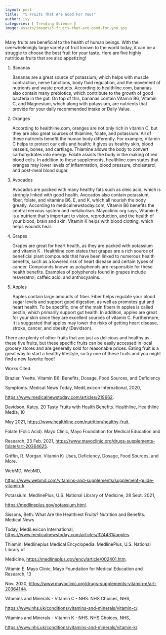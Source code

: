 ```yaml
---
layout: post
title:  "5 Fruits That Are Good For You!"
author: ivy
categories: [ Trending Science ]
image: assets/images/5-fruits-that-are-good-for-you.jpg
---
```


Many fruits are beneficial to the health of human beings. With the overwhelmingly large variety of fruit known to the world today, it can be a struggle to choose the best fruit for your taste. Here are five highly nutritious fruits that are also appetizing!

1. Bananas

	Bananas are a great source of potassium, which helps with muscle contraction, nerve functions, body fluid regulation, and the movement of nutrients and waste products. According to healthline.com, bananas also contain many prebiotics, which contribute to the growth of good bacteria in the gut. On top of this, bananas contain Vitamin B6, Vitamin C, and Magnesium, which along with potassium, are nutrients that provide for your daily recommended intake or Daily Value.

2. Oranges

	According to healthline.com, oranges are not only rich in vitamin C, but they are also great sources of thiamine, folate, and potassium. All of these nutrients benefit the human body differently. For example, Vitamin C helps to protect our cells and health; It gives us healthy skin, blood vessels, bones, and cartilage. Thiamine allows the body to convert carbohydrates into energy. Folate assists the body in the making of red blood cells. In addition to these supplements, healthline.com states that oranges may lower levels of inflammation, blood pressure, cholesterol, and post-meal blood sugar.

3. Avocados

	Avocados are packed with many healthy fats such as oleic acid, which is strongly linked with good health. Avocados also contain potassium, fiber, folate, and vitamins B6, E, and K, which all nourish the body greatly. According to medicalnewstoday.com, Vitamin B6 benefits the central nervous system and metabolism. Mayoclinic.org says, Vitamin E is a nutrient that's important to vision, reproduction, and the health of your blood, brain and skin. Vitamin K helps with blood clotting, which helps wounds heal.

4. Grapes

	Grapes are great for heart health, as they are packed with potassium and vitamin K . Healthline.com states that grapes are a rich source of beneficial plant compounds that have been linked to numerous health benefits, such as a lowered risk of heart disease and certain types of cancer. Compounds known as polyphenols are responsible for these health benefits. Examples of polyphenols found in grapes include resveratrol, caffeic acid, and anthocyanins. 

5. Apples

	Apples contain large amounts of fiber. Fiber helps regulate your blood sugar levels and support good digestion, as well as promotes gut and heart health. To be specific, one of the main fibers in apples is called pectin, which primarily support gut health. In addition, apples are great for your skin since they are excellent sources of vitamin C. Furthermore, It is suggested that apples may lower the risks of getting heart disease, stroke, cancer, and obesity (Davidson). 

There are plenty of other fruits that are just as delicious and healthy as these five fruits, but these specific fruits can be easily accessed in local grocery stores and are generally sold for reasonable prices. Eating fruit is a great way to start a healthy lifestyle, so try one of these fruits and you might find a new favorite food! 

Works Cited:

Brazier, Yvette. Vitamin B6: Benefits, Dosage, Food Sources, and Deficiency 

Symptoms. Medical News Today, MediLexicon International, 2020, 

https://www.medicalnewstoday.com/articles/219662. 

Davidson, Katey. 20 Tasty Fruits with Health Benefits. Healthline, Healthline Media, 10 

May 2021, https://www.healthline.com/nutrition/healthy-fruit.  

Folate (Folic Acid). Mayo Clinic, Mayo Foundation for Medical Education and 

Research, 23 Feb. 2021, https://www.mayoclinic.org/drugs-supplements-folate/art-20364625. 

Griffin, R. Morgan. Vitamin K: Uses, Deficiency, Dosage, Food Sources, and More. 

WebMD, WebMD, 

https://www.webmd.com/vitamins-and-supplements/supplement-guide-vitamin-k. 

Potassium. MedlinePlus, U.S. National Library of Medicine, 28 Sept. 2021, 

https://medlineplus.gov/potassium.html. 

Sissons, Beth. What Are the Healthiest Fruits? Nutrition and Benefits. Medical News 

Today, MediLexicon International, https://www.medicalnewstoday.com/articles/324431#apples. 

Thiamin: Medlineplus Medical Encyclopedia. MedlinePlus, U.S. National Library of 

Medicine, https://medlineplus.gov/ency/article/002401.htm. 

Vitamin E. Mayo Clinic, Mayo Foundation for Medical Education and Research, 13 

Nov. 2020, https://www.mayoclinic.org/drugs-supplements-vitamin-e/art-20364144. 

Vitamins and Minerals - Vitamin C - NHS. NHS Choices, NHS, 

https://www.nhs.uk/conditions/vitamins-and-minerals/vitamin-c/. 

Vitamins and Minerals - Vitamin K - NHS. NHS Choices, NHS, 

https://www.nhs.uk/conditions/vitamins-and-minerals/vitamin-k/. 



